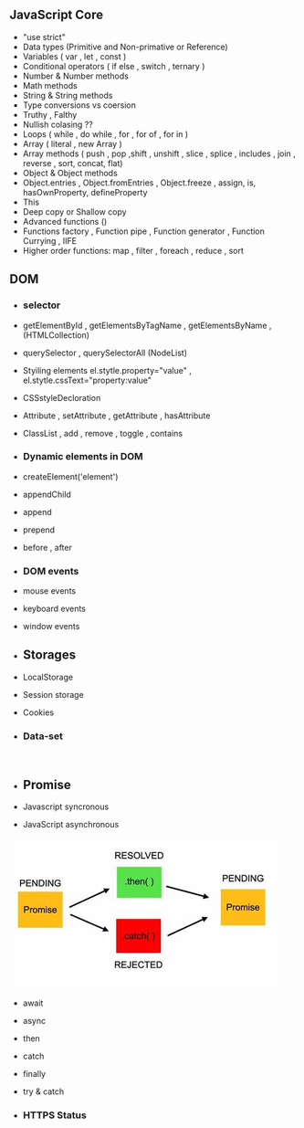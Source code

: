 ## JavaScript Core

- "use strict"
- Data types (Primitive and Non-primative or Reference)
- Variables ( var , let , const )
- Conditional operators ( if else , switch , ternary ) 
- Number & Number methods  
- Math methods
- String & String methods
- Type conversions vs coersion
- Truthy , Falthy 
- Nullish colasing ?? 
- Loops ( while , do while , for , for of , for in )
- Array  ( literal , new Array )
- Array methods ( push , pop ,shift , unshift , slice , splice , includes , join , reverse , sort, concat, flat)
- Object & Object methods
- Object.entries , Object.fromEntries , Object.freeze , assign, is, hasOwnProperty, defineProperty
- This
- Deep copy or Shallow copy
- Advanced functions  ()
- Functions factory , Function pipe , Function generator , Function Currying , IIFE
- Higher order functions: map , filter , foreach , reduce , sort 

##  DOM

- ### selector 

- getElementById , getElementsByTagName , getElementsByName , (HTMLCollection)
- querySelector , querySelectorAll (NodeList)

- Styiling elements el.stytle.property="value" , el.stytle.cssText="property:value"

- CSSstyleDecloration

- Attribute , setAttribute , getAttribute , hasAttribute 
- ClassList , add , remove , toggle , contains

- ### Dynamic elements in DOM 
- createElement('element')
- appendChild
- append
- prepend
- before , after


- ### DOM events

- mouse events
- keyboard events
- window events

- ## Storages
-  LocalStorage
-  Session storage
-  Cookies

- ### Data-set

<br>

- ## Promise

- Javascript syncronous

- JavaScript asynchronous

![Alt text](image.png)

- await
- async

- then
- catch
- finally

- try & catch


- ### HTTPS Status 